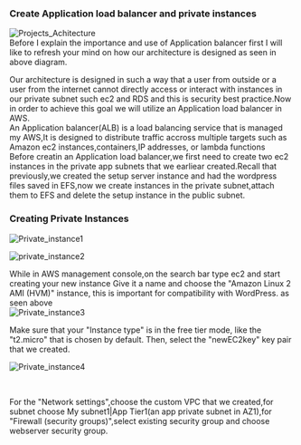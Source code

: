 ### Create Application load balancer and private instances
![Projects_Achitecture](https://github.com/AdventureLouis/Host-a-wordpress-website-in-AWS/assets/161846069/d563dcd9-9a26-48ec-9e2c-47ebd36f4a24)
<br>
Before I explain the importance and use of Application balancer first I will like to refresh your mind on how our architecture is designed as seen in above diagram. 

Our architecture is designed in such a way that a user from outside or a user from the internet cannot directly access or interact with instances in our private subnet such ec2 and RDS 
and this is security best practice.Now in order to achieve this goal we will utilize an Application load balancer in AWS.
<br>
An Application balancer(ALB) is a load balancing service that is managed my AWS,It is designed to distribute traffic  accross multiple targets such as Amazon ec2 instances,containers,IP addresses,
or lambda functions
<br>
Before creatin an Application load balancer,we first need to create two ec2 instances in the private app subnets that we earliear created.Recall that previously,we created the setup server instance and had the wordpress
files saved in EFS,now we create instances in the private subnet,attach them to EFS and delete the setup instance in the public subnet.
<br>

### Creating Private Instances

![Private_instance1](https://github.com/AdventureLouis/Host-a-wordpress-website-in-AWS/assets/161846069/7349c32b-a869-4962-ac2f-62f36093ed9a)

![private_instance2](https://github.com/AdventureLouis/Host-a-wordpress-website-in-AWS/assets/161846069/509c40c0-aaf3-482a-823f-fc7619420a33)


While in AWS management console,on the search bar type ec2 and start creating your new instance  Give it a name and choose the "Amazon Linux 2 AMI (HVM)" instance, this is important for compatibility with WordPress. as seen above
<br>
![Private_instance3](https://github.com/AdventureLouis/Host-a-wordpress-website-in-AWS/assets/161846069/d3117345-f709-4400-8e04-f472ab47b1c2)

Make sure that your "Instance type" is in the free tier mode, like the "t2.micro" that is chosen by default. Then, select the "newEC2key" key pair that we created.
<br>

![Private_instance4](https://github.com/AdventureLouis/Host-a-wordpress-website-in-AWS/assets/161846069/628d824b-2148-4e2b-b329-119397080413)

<br>

For the "Network settings",choose the custom VPC that we created,for subnet choose My subnet1|App Tier1(an app private subnet in AZ1),for "Firewall (security groups)",select existing security group
and choose webserver security group.
